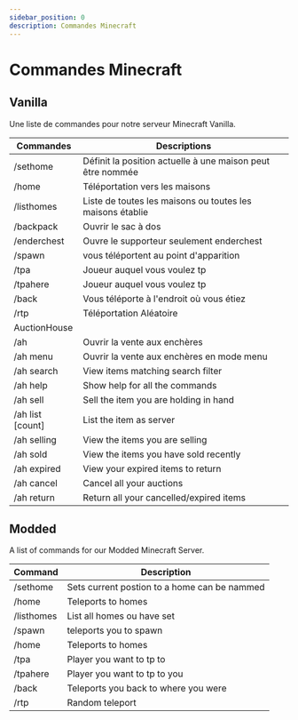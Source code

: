 ```yaml
---
sidebar_position: 0
description: Commandes Minecraft
---
```


# Commandes Minecraft

## Vanilla
Une liste de commandes pour notre serveur Minecraft Vanilla.

| Commandes        | Descriptions                                               |
| ---------------- | ---------------------------------------------------------- |
| /sethome         | Définit la position actuelle à une maison peut être nommée |
| /home            | Téléportation vers les maisons                             |
| /listhomes       | Liste de toutes les maisons ou toutes les maisons établie  |
| /backpack        | Ouvrir le sac à dos                                        |
| /enderchest      | Ouvre le supporteur seulement enderchest                   |
| /spawn           | vous téléportent au point d'apparition                     |
| /tpa             | Joueur auquel vous voulez tp                               |
| /tpahere         | Joueur auquel vous voulez tp                               |
| /back            | Vous téléporte à l'endroit où vous étiez                   |
| /rtp             | Téléportation Aléatoire                                    |
| AuctionHouse     |                                                            |
| /ah              | Ouvrir la vente aux enchères                               |
| /ah menu         | Ouvrir la vente aux enchères en mode menu                  |
| /ah search       | View items matching search filter                          |
| /ah help         | Show help for all the commands                             |
| /ah sell         | Sell the item you are holding in hand                      |
| /ah list [count] | List the item as server                                    |
| /ah selling      | View the items you are selling                             |
| /ah sold         | View the items you have sold recently                      |
| /ah expired      | View your expired items to return                          |
| /ah cancel       | Cancel all your auctions                                   |
| /ah return       | Return all your cancelled/expired items                    |

## Modded
A list of commands for our Modded Minecraft Server.

| Command    | Description                                  |
| ---------- | -------------------------------------------- |
| /sethome   | Sets current postion to a home can be nammed |
| /home      | Teleports to homes                           |
| /listhomes | List all homes ou have set                   |
| /spawn     | teleports you to spawn                       |
| /home      | Teleports to homes                           |
| /tpa       | Player you want to tp to                     |
| /tpahere   | Player you want to tp to you                 |
| /back      | Teleports you back to where you were         |
| /rtp       | Random teleport                              |